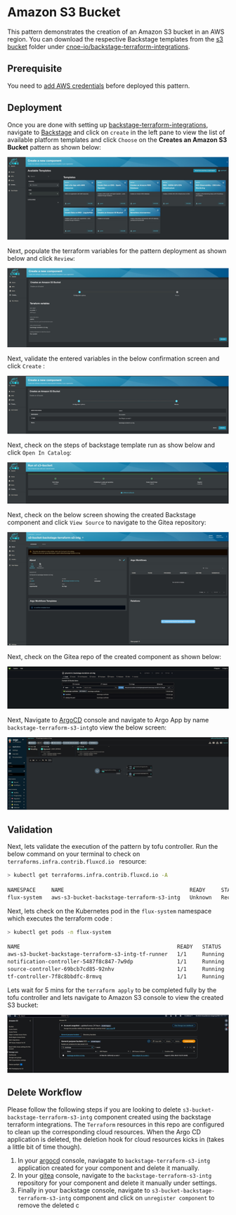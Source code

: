 # Amazon S3 Bucket

This pattern demonstrates the creation of an Amazon S3 bucket in an AWS region. You can download the respective Backstage templates from the [s3 bucket](https://github.com/cnoe-io/backstage-terraform-integrations/tree/main/backstage-templates-for-eks/s3-bucket) folder under [cnoe-io/backstage-terraform-integrations](https://github.com/cnoe-io/backstage-terraform-integrations/).


## Prerequisite

You need to [add AWS credentials](https://github.com/tgpadua/backstage-terraform-integrations/tree/main?tab=readme-ov-file#deploy-idpbuilder-with-terraform-integration-templates) before deployed this pattern. 

## Deployment

Once you are done with setting up [backstage-terraform-integrations](https://github.com/cnoe-io/backstage-terraform-integrations), navigate to [Backstage](https://cnoe.localtest.me:8443/) and click on `create` in the left pane to view the list of available platform templates and click `Choose` on the **Creates an Amazon S3 Bucket** pattern as shown below:

![Backstage Template Console](./images/s3-pattern/s3_01.jpg)

Next, populate the terraform variables for the pattern deployment as shown below and click `Review`:

![Backstage NVDIA Console](./images/s3-pattern/s3_02.jpg)

Next, validate the entered variables in the below confirmation screen and click `Create` :

![Backstage NVDIA Terraform Vars](./images/s3-pattern/s3_03.jpg)

Next, check on the steps of backstage template run as show below and click `Open In Catalog`:

![Backstage Run](./images/s3-pattern/s3_04.jpg)

Next, check on the below screen showing the created Backstage component and click `View Source` to navigate to the Gitea repository:

![Backstage Component](./images/s3-pattern/s3_05.jpg)

Next, check on the Gitea repo of the created component as shown below:

![Gitea Console](./images/s3-pattern/s3_06.jpg)

Next, Navigate to [ArgoCD](https://cnoe.localtest.me:8443/argocd) console and navigate to Argo App by name `backstage-terraform-s3-intg`to view the below screen:

![ArgoCD Console](./images/s3-pattern/s3_07.jpg)

## Validation

Next, lets validate the execution of the pattern by tofu controller. Run the below command on your terminal to check on `terraforms.infra.contrib.fluxcd.io ` resource:

```bash
> kubectl get terraforms.infra.contrib.fluxcd.io -A

NAMESPACE     NAME                                        READY     STATUS                       AGE
flux-system   aws-s3-bucket-backstage-terraform-s3-intg   Unknown   Reconciliation in progress   4m17s
```
Next, lets check on the Kubernetes pod in the `flux-system` namespace which executes the terraform code :

```bash
> kubectl get pods -n flux-system

NAME                                                  READY   STATUS        RESTARTS   AGE
aws-s3-bucket-backstage-terraform-s3-intg-tf-runner   1/1     Running       0          3m22s
notification-controller-5487f8c847-7w9dp              1/1     Running       0          17h
source-controller-69bcb7cd85-92nhv                    1/1     Running       0          17h
tf-controller-7f8c8bbdfc-8rmvq                        1/1     Running       0          17h

```

Lets wait for 5 mins for the `terraform apply` to be completed fully by the tofu controller and lets navigate to Amazon S3 console to view the created S3 bucket:

![AWS Console](./images/s3-pattern/s3_08.jpg)

## Delete Workflow

Please follow the following steps if you are looking to delete `s3-bucket-backstage-terraform-s3-intg` component created using the backstage terraform integrations. The `Terraform` resources in this repo are configured to clean up the corresponding cloud resources. When the Argo CD application is deleted, the deletion hook for cloud resources kicks in (takes a little bit of time though).

1. In your [argocd](https://cnoe.localtest.me:8443/argocd) console, naviagate to `backstage-terraform-s3-intg` application created for your component and delete it manually.
1. In your [gitea](https://cnoe.localtest.me:8443/gitea/) console, navigate to the `backstage-terraform-s3-intg` repository for your component and delete it manually under settings.
1. Finally in your backstage console, navigate to `s3-bucket-backstage-terraform-s3-intg` component and click on `unregister component` to remove the deleted c
